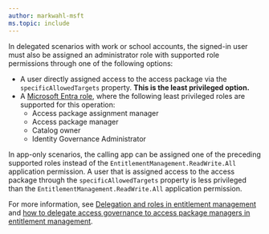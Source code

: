 ```yaml
---
author: markwahl-msft
ms.topic: include
---
```


<!-- Applies to:
- accessPackageAssignmentWorkflowExtension
-->

In delegated scenarios with work or school accounts, the signed-in user must also be assigned an administrator role with supported role permissions through one of the following options:

- A user directly assigned access to the access package via the `specificAllowedTargets` property. **This is the least privileged option.**
- A [Microsoft Entra role](/entra/identity/role-based-access-control/permissions-reference?toc=%2Fgraph%2Ftoc.json), where the following least privileged roles are supported for this operation:
    - Access package assignment manager
    - Access package manager
    - Catalog owner
    - Identity Governance Administrator

In app-only scenarios, the calling app can be assigned one of the preceding supported roles instead of the `EntitlementManagement.ReadWrite.All` application permission. A user that is assigned access to the access package through the `specificAllowedTargets` property is less privileged than the `EntitlementManagement.ReadWrite.All` application permission.

For more information, see [Delegation and roles in entitlement management](/entra/id-governance/entitlement-management-delegate) and [how to delegate access governance to access package managers in entitlement management](/entra/id-governance/entitlement-management-delegate-managers).
